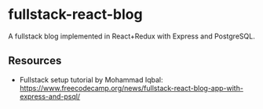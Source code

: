 # fullstack-react-blog
A fullstack blog implemented in React+Redux with Express and PostgreSQL.

## Resources
* Fullstack setup tutorial by Mohammad Iqbal: https://www.freecodecamp.org/news/fullstack-react-blog-app-with-express-and-psql/
